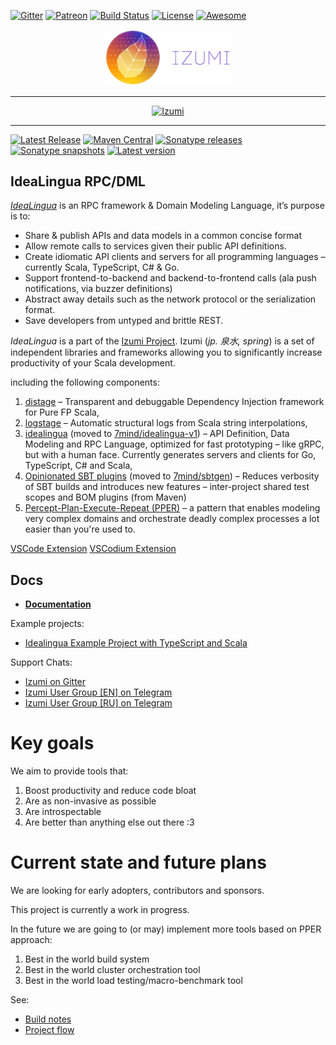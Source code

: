 [![Gitter](https://badges.gitter.im/7mind/izumi.svg)](https://gitter.im/7mind/izumi)
[![Patreon](https://img.shields.io/badge/patreon-sponsor-ff69b4.svg)](https://www.patreon.com/7mind)
[![Build Status](https://dev.azure.com/7mind/izumi/_apis/build/status/7mind.izumi?branchName=develop)](https://dev.azure.com/7mind/izumi/_build/latest?definitionId=6&branchName=develop)
[![License](https://img.shields.io/github/license/7mind/idealingua-v1.svg)](https://github.com/7mind/idealingua-v1/blob/develop/LICENSE)
[![Awesome](https://cdn.rawgit.com/sindresorhus/awesome/d7305f38d29fed78fa85652e3a63e154dd8e8829/media/badge.svg)](https://github.com/lauris/awesome-scala)

<p align="center">
  <a href="https://izumi.7mind.io/">
  <img width="40%" src="https://github.com/7mind/izumi/blob/develop/doc/microsite/src/main/tut/media/izumi-logo-full-purple.png?raw=true" alt="Izumi"/>
  </a>
</p>

---

<p align="center">
  <a href="https://www.buymeacoffee.com/7mind"><img src="https://bmc-cdn.nyc3.digitaloceanspaces.com/BMC-button-images/custom_images/orange_img.png" alt="Izumi"/></a>
</p>

---

[![Latest Release](https://img.shields.io/github/tag/7mind/idealingua-v1.svg)](https://github.com/7mind/idealingua-v1/releases)
[![Maven Central](https://img.shields.io/maven-central/v/io.7mind.izumi/idealingua-v1-transpilers_2.12.svg)](http://search.maven.org/#search%7Cga%7C1%7Cg%3A%22io.7mind.izumi%22)
[![Sonatype releases](https://img.shields.io/nexus/r/https/oss.sonatype.org/io.7mind.izumi/idealingua-v1-transpilers_2.12.svg)](https://oss.sonatype.org/content/repositories/releases/io/7mind/izumi/)
[![Sonatype snapshots](https://img.shields.io/nexus/s/https/oss.sonatype.org/io.7mind.izumi/idealingua-v1-transpilers_2.12.svg)](https://oss.sonatype.org/content/repositories/snapshots/io/7mind/izumi/)
[![Latest version](https://index.scala-lang.org/7mind/idealingua-v1/latest.svg?color=orange)](https://index.scala-lang.org/7mind/idealingua-v1)

## IdeaLingua RPC/DML

[*IdeaLingua*](https://izumi.7mind.io/latest/release/doc/idealingua/index.html) is an RPC framework & Domain Modeling Language, it’s purpose is to:

* Share & publish APIs and data models in a common concise format
* Allow remote calls to services given their public API definitions.
* Create idiomatic API clients and servers for all programming languages – currently Scala, TypeScript, C# & Go.
* Support frontend-to-backend and backend-to-frontend calls (ala push notifications, via buzzer definitions)
* Abstract away details such as the network protocol or the serialization format.
* Save developers from untyped and brittle REST.

*IdeaLingua* is a part of the [Izumi Project](https://github.com/7mind/izumi). Izumi (*jp. 泉水, spring*) is a set of independent libraries and frameworks allowing you to significantly increase productivity of your Scala development.

including the following components:

1. [distage](https://izumi.7mind.io/latest/release/doc/distage/) – Transparent and debuggable Dependency Injection framework for Pure FP Scala,
2. [logstage](https://izumi.7mind.io/latest/release/doc/logstage/) – Automatic structural logs from Scala string interpolations,
3. [idealingua](https://izumi.7mind.io/latest/release/doc/idealingua/) (moved to [7mind/idealingua-v1](https://github.com/7mind/idealingua-v1)) – API Definition, Data Modeling and RPC Language, optimized for fast prototyping – like gRPC, but with a human face. Currently generates servers and clients for Go, TypeScript, C# and Scala,
4. [Opinionated SBT plugins](https://izumi.7mind.io/latest/release/doc/sbt/) (moved to [7mind/sbtgen](https://github.com/7mind/sbtgen)) – Reduces verbosity of SBT builds and introduces new features – inter-project shared test scopes and BOM plugins (from Maven)
5. [Percept-Plan-Execute-Repeat (PPER)](https://izumi.7mind.io/latest/release/doc/pper/) – a pattern that enables modeling very complex domains and orchestrate deadly complex processes a lot easier than you're used to.

[VSCode Extension](https://marketplace.visualstudio.com/items?itemName=SeptimalMind.idealingua1) [VSCodium Extension](https://open-vsx.org/extension/SeptimalMind/idealingua1)

Docs
----

* **[Documentation](https://izumi.7mind.io/latest/release/doc/idealingua/index.html)**

Example projects:

* [Idealingua Example Project with TypeScript and Scala](https://github.com/7mind/idealingua-example)

Support Chats:

* [Izumi on Gitter](https://gitter.im/7mind/izumi)
* [Izumi User Group [EN] on Telegram](https://t.me/izumi_en)
* [Izumi User Group [RU] on Telegram](https://t.me/izumi_ru)

Key goals
=========

We aim to provide tools that:

1. Boost productivity and reduce code bloat
2. Are as non-invasive as possible
3. Are introspectable
4. Are better than anything else out there :3

Current state and future plans
==============================

We are looking for early adopters, contributors and sponsors.

This project is currently a work in progress.

In the future we are going to (or may) implement more tools based on PPER approach:

1. Best in the world build system
2. Best in the world cluster orchestration tool
3. Best in the world load testing/macro-benchmark tool

See:

- [Build notes](doc/md/build.md)
- [Project flow](doc/md/flow.md)

